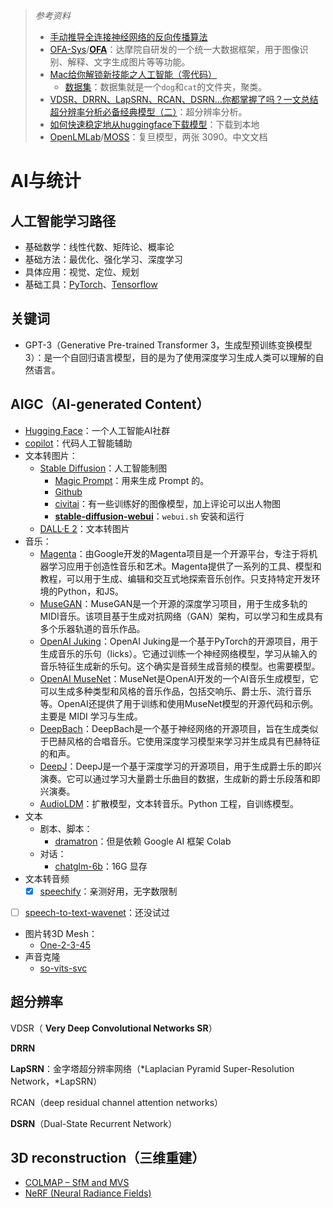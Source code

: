 > *参考资料*
>
> - [手动推导全连接神经网络的反向传播算法](https://www.bilibili.com/video/BV1ZL4y1479R?share_source=copy_web)
> - [OFA-Sys](https://github.com/OFA-Sys)/**[OFA](https://github.com/OFA-Sys/OFA)**：达摩院自研发的一个统一大数据框架，用于图像识别、解释、文字生成图片等等功能。
> - [Mac给你解锁新技能之人工智能（零代码）](https://www.bilibili.com/video/BV1L3411H7GC?spm_id_from=333.1007.top_right_bar_window_custom_collection.content.click&vd_source=b736aa3d7f0fdf47b59ea3021dc810ab)
>   - [数据集](https://share.weiyun.com/gPhPEFNr)：数据集就是一个`dog`和`cat`的文件夹，聚类。
> - [VDSR、DRRN、LapSRN、RCAN、DSRN…你都掌握了吗？一文总结超分辨率分析必备经典模型（二）](https://mp.weixin.qq.com/s/hK3cXIhr-BUhn2WDYIjquQ)：超分辨率分析。
> - [如何快速稳定地从huggingface下载模型](https://zhuanlan.zhihu.com/p/647843635)：下载到本地
> - [OpenLMLab](https://github.com/OpenLMLab)/[MOSS](https://github.com/OpenLMLab/MOSS)：复旦模型，两张 3090。中文文档

# AI与统计

## 人工智能学习路径

- 基础数学：线性代数、矩阵论、概率论
- 基础方法：最优化、强化学习、深度学习
- 具体应用：视觉、定位、规划
- 基础工具：[PyTorch](https://pytorch.org/get-started/locally/#supported-linux-distributions)、[Tensorflow](https://www.tensorflow.org/?hl=zh-cn)



## 关键词

- GPT-3（Generative Pre-trained Transformer 3，生成型预训练变换模型3）：是一个自回归语言模型，目的是为了使用深度学习生成人类可以理解的自然语言。



## AIGC（AI-generated Content）

- [Hugging Face](https://huggingface.co/)：一个人工智能AI社群
- [copilot](https://github.com/features/copilot)：代码人工智能辅助
- 文本转图片：
  - [Stable Diffusion](https://huggingface.co/spaces/stabilityai/stable-diffusion)：人工智能制图
    - [Magic Prompt](https://huggingface.co/spaces/Gustavosta/MagicPrompt-Stable-Diffusion)：用来生成 Prompt 的。
    - [Github](https://github.com/CompVis/stable-diffusion)
    - [civitai](https://civitai.com/)：有一些训练好的图像模型，加上评论可以出人物图
    - **[stable-diffusion-webui](https://github.com/AUTOMATIC1111/stable-diffusion-webui)**：`webui.sh` 安装和运行
  - [DALL·E 2](https://openai.com/product/dall-e-2)：文本转图片
- 音乐：
  - [Magenta](https://magenta.tensorflow.org/)：由Google开发的Magenta项目是一个开源平台，专注于将机器学习应用于创造性音乐和艺术。Magenta提供了一系列的工具、模型和教程，可以用于生成、编辑和交互式地探索音乐创作。只支持特定开发环境的Python，和JS。
  - [MuseGAN](https://salu133445.github.io/musegan/)：MuseGAN是一个开源的深度学习项目，用于生成多轨的MIDI音乐。该项目基于生成对抗网络（GAN）架构，可以学习和生成具有多个乐器轨道的音乐作品。
  - [OpenAI Juking](https://openai.com/research/jukebox)：OpenAI Juking是一个基于PyTorch的开源项目，用于生成音乐的乐句（licks）。它通过训练一个神经网络模型，学习从输入的音乐特征生成新的乐句。这个确实是音频生成音频的模型。也需要模型。
  - [OpenAI MuseNet](https://openai.com/research/musenet)：MuseNet是OpenAI开发的一个AI音乐生成模型，它可以生成多种类型和风格的音乐作品，包括交响乐、爵士乐、流行音乐等。OpenAI还提供了用于训练和使用MuseNet模型的开源代码和示例。主要是 MIDI 学习与生成。
  - [DeepBach](https://github.com/Ghadjeres/DeepBach)：DeepBach是一个基于神经网络的开源项目，旨在生成类似于巴赫风格的合唱音乐。它使用深度学习模型来学习并生成具有巴赫特征的和声。
  - [DeepJ](https://github.com/calclavia/DeepJ)：DeepJ是一个基于深度学习的开源项目，用于生成爵士乐的即兴演奏。它可以通过学习大量爵士乐曲目的数据，生成新的爵士乐段落和即兴演奏。
  - [AudioLDM](https://github.com/haoheliu/AudioLDM)：扩散模型，文本转音乐。Python 工程，自训练模型。
- 文本
  - 剧本、脚本：
    - [dramatron](https://github.com/deepmind/dramatron)：但是依赖 Google AI 框架 Colab
  - 对话：
    - [chatglm-6b](https://huggingface.co/THUDM/chatglm-6b)：16G 显存
- 文本转音频
  - [x] [speechify](https://studio.speechify.com/dashboard)：亲测好用，无字数限制
- [ ] [speech-to-text-wavenet](https://github.com/buriburisuri/speech-to-text-wavenet)：还没试过
- 图片转3D Mesh：
  - [One-2-3-45](https://github.com/One-2-3-45/One-2-3-45)
- 声音克隆
  - [so-vits-svc](https://github.com/svc-develop-team/so-vits-svc)




## 超分辨率

VDSR（ **Very Deep Convolutional Networks SR**）

**DRRN** 

**LapSRN**：金字塔超分辨率网络（*Laplacian Pyramid Super-Resolution Network，*LapSRN）

RCAN（deep residual channel attention networks）

**DSRN**（Dual-State Recurrent Network）



## 3D reconstruction（三维重建）

- [COLMAP – SfM and MVS](https://demuc.de/colmap/)
- [NeRF (Neural Radiance Fields)](https://www.matthewtancik.com/nerf)

